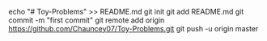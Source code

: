 echo "# Toy-Problems" >> README.md
git init
git add README.md
git commit -m "first commit"
git remote add origin https://github.com/Chauncey07/Toy-Problems.git
git push -u origin master
